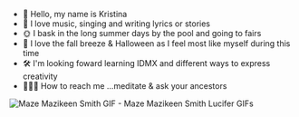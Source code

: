 - 🔮 Hello, my name is Kristina
- 🎤 I love music, singing and writing lyrics or stories
- 🌞 I bask in the long summer days by the pool and going to fairs
- 🍂 I love the fall breeze & Halloween as I feel most like myself during this time
- 🛠 I'm looking foward learning IDMX and different ways to express creativity 
- 🧘🏻‍♀️ How to reach me  ...meditate & ask your ancestors

<!---
KCuozzo/KCuozzo is a ✨ special ✨ repository because its `README.md` (this file) appears on your GitHub profile.
You can click the Preview link to take a look at your changes.
--->
<img src="https://c.tenor.com/plN7H0NaVX0AAAAd/maze-mazikeen-smith.gif" alt="Maze Mazikeen Smith GIF - Maze Mazikeen Smith Lucifer GIFs"/>


